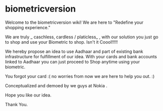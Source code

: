# biometricversion
Welcome to the biometricversion wiki!
We are here to "Redefine your shopping experience."

We are truly _ caschless, cardless / platicless_ , with our solution you just go to shop and use your Biometric to shop. Isn't it Coool!!!!!

We hereby propose an idea to use Aadhaar and part of existing bank infrastructure for fulfillment of our idea.
With your cards and bank accounts linked to Aadhaar you can just proceed to Shop anytime using your biometric.

You forgot your card :( no worries from now we are here to help you out. :)

Conceptualized and demoed by we guys at Nokia .

Hope you like our idea.

Thank You.
